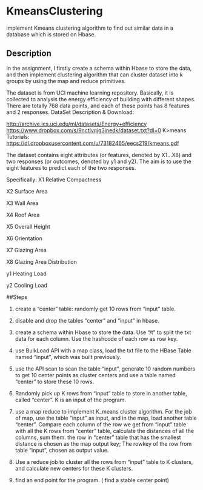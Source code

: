 # KmeansClustering
implement Kmeans clustering algorithm to find out similar data in a database which is stored on Hbase.

## Description
In the assignment, I firstly create a schema within Hbase to store the data, and then implement clustering algorithm that can cluster dataset into k groups by using the map and reduce primitives.

The dataset is from UCI machine learning repository. Basically, it is collected to analysis the  energy efficiency of building with different shapes. There are totally 768 data points, and each  of these points has 8 features and 2 responses. 
DataSet Description & Download: 

http://archive.ics.uci.edu/ml/datasets/Energy+efficiency  https://www.dropbox.com/s/9nctlvqjg3inedk/dataset.txt?dl=0 
K>means Tutorials:  https://dl.dropboxusercontent.com/u/73182465/eecs219/kmeans.pdf 

The dataset contains eight attributes (or features, denoted by X1...X8) and two responses (or outcomes, denoted by y1 and y2). The aim is to use the eight features to predict each of the two responses. 

Specifically: 
X1	Relative Compactness

X2	Surface Area 

X3	Wall Area 

X4	Roof Area 

X5	Overall Height 

X6	Orientation 

X7	Glazing Area 

X8	Glazing Area Distribution 

y1	Heating Load 

y2	Cooling Load

##Steps
1. create a  “center” table: randomly get 10 rows from “input” table.
2. disable and drop the tables “center” and  “input” in hbase. 
3. create a schema within Hbase to store the data. Use “/t” to split the txt data for each column. Use the hashcode of each row as row key. 

4. use BulkLoad API with a map class, load the txt file to the HBase Table named “input”, which was built previously.
5. use the API scan to scan the table “input”, generate 10 random numbers to get 10 center points as cluster centers and use a table named “center” to store these 10 rows.

6. Randomly pick up K rows from “input” table to store in another table, called “center”. K is an input of the program.

7. use a map reduce to implement K_means cluster algorithm. For the job of map, use the table “input” as input, and in the map, load another table “center”. Compare each column of the row we get from “input” table with all the K rows from “center” table, calculate the distances of all the columns, sum them. the row in “center” table that has the smallest distance is chosen as the map output key; The rowkey of the row from table “input”, chosen as output value.

8. Use a reduce job to cluster all the rows from “input” table to K clusters, and calculate new centers for these K clusters.
9. find an end point for the program. ( find a stable center point)

